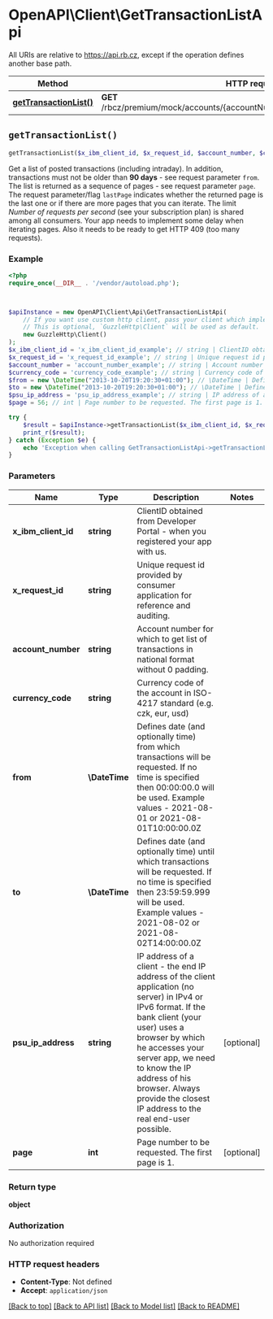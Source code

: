 # OpenAPI\Client\GetTransactionListApi

All URIs are relative to https://api.rb.cz, except if the operation defines another base path.

| Method | HTTP request | Description |
| ------------- | ------------- | ------------- |
| [**getTransactionList()**](GetTransactionListApi.md#getTransactionList) | **GET** /rbcz/premium/mock/accounts/{accountNumber}/{currencyCode}/transactions |  |


## `getTransactionList()`

```php
getTransactionList($x_ibm_client_id, $x_request_id, $account_number, $currency_code, $from, $to, $psu_ip_address, $page): object
```



Get a list of posted transactions (including intraday). In addition, transactions must not be older than **90 days** - see request parameter `from`.  The list is returned as a sequence of pages - see request parameter `page`. The request parameter/flag `lastPage` indicates whether the returned page is the last one or if there are more pages that you can iterate.  The limit _Number of requests per second_ (see your subscription plan) is shared among all consumers. Your app needs to implement some delay when iterating pages. Also it needs to be ready to get HTTP 409 (too many requests).

### Example

```php
<?php
require_once(__DIR__ . '/vendor/autoload.php');



$apiInstance = new OpenAPI\Client\Api\GetTransactionListApi(
    // If you want use custom http client, pass your client which implements `GuzzleHttp\ClientInterface`.
    // This is optional, `GuzzleHttp\Client` will be used as default.
    new GuzzleHttp\Client()
);
$x_ibm_client_id = 'x_ibm_client_id_example'; // string | ClientID obtained from Developer Portal - when you registered your app with us.
$x_request_id = 'x_request_id_example'; // string | Unique request id provided by consumer application for reference and auditing.
$account_number = 'account_number_example'; // string | Account number for which to get list of transactions in national format without 0 padding.
$currency_code = 'currency_code_example'; // string | Currency code of the account in ISO-4217 standard (e.g. czk, eur, usd)
$from = new \DateTime("2013-10-20T19:20:30+01:00"); // \DateTime | Defines date (and optionally time) from which transactions will be requested. If no time is specified then 00:00:00.0 will be used. Example values - 2021-08-01 or 2021-08-01T10:00:00.0Z
$to = new \DateTime("2013-10-20T19:20:30+01:00"); // \DateTime | Defines date (and optionally time) until which transactions will be requested. If no time is specified then 23:59:59.999 will be used. Example values - 2021-08-02 or 2021-08-02T14:00:00.0Z
$psu_ip_address = 'psu_ip_address_example'; // string | IP address of a client - the end IP address of the client application (no server) in IPv4 or IPv6 format. If the bank client (your user) uses a browser by which he accesses your server app, we need to know the IP address of his browser. Always provide the closest IP address to the real end-user possible.
$page = 56; // int | Page number to be requested. The first page is 1.

try {
    $result = $apiInstance->getTransactionList($x_ibm_client_id, $x_request_id, $account_number, $currency_code, $from, $to, $psu_ip_address, $page);
    print_r($result);
} catch (Exception $e) {
    echo 'Exception when calling GetTransactionListApi->getTransactionList: ', $e->getMessage(), PHP_EOL;
}
```

### Parameters

| Name | Type | Description  | Notes |
| ------------- | ------------- | ------------- | ------------- |
| **x_ibm_client_id** | **string**| ClientID obtained from Developer Portal - when you registered your app with us. | |
| **x_request_id** | **string**| Unique request id provided by consumer application for reference and auditing. | |
| **account_number** | **string**| Account number for which to get list of transactions in national format without 0 padding. | |
| **currency_code** | **string**| Currency code of the account in ISO-4217 standard (e.g. czk, eur, usd) | |
| **from** | **\DateTime**| Defines date (and optionally time) from which transactions will be requested. If no time is specified then 00:00:00.0 will be used. Example values - 2021-08-01 or 2021-08-01T10:00:00.0Z | |
| **to** | **\DateTime**| Defines date (and optionally time) until which transactions will be requested. If no time is specified then 23:59:59.999 will be used. Example values - 2021-08-02 or 2021-08-02T14:00:00.0Z | |
| **psu_ip_address** | **string**| IP address of a client - the end IP address of the client application (no server) in IPv4 or IPv6 format. If the bank client (your user) uses a browser by which he accesses your server app, we need to know the IP address of his browser. Always provide the closest IP address to the real end-user possible. | [optional] |
| **page** | **int**| Page number to be requested. The first page is 1. | [optional] |

### Return type

**object**

### Authorization

No authorization required

### HTTP request headers

- **Content-Type**: Not defined
- **Accept**: `application/json`

[[Back to top]](#) [[Back to API list]](../../README.md#endpoints)
[[Back to Model list]](../../README.md#models)
[[Back to README]](../../README.md)
